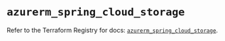 # `azurerm_spring_cloud_storage`

Refer to the Terraform Registry for docs: [`azurerm_spring_cloud_storage`](https://registry.terraform.io/providers/hashicorp/azurerm/4.2.0/docs/resources/spring_cloud_storage).
